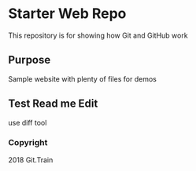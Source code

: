 # Starter Web Repo

This repository is for showing how Git and GitHub work

## Purpose

Sample website with plenty of files for demos

## Test Read me Edit
use diff tool

### Copyright
2018 Git.Train